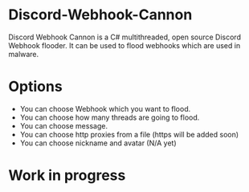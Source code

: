 # Discord-Webhook-Cannon
Discord Webhook Cannon is a C# multithreaded, open source Discord Webhook flooder. It can be used to flood webhooks which are used in malware. 

# Options
* You can choose Webhook which you want to flood.
* You can choose how many threads are going to flood.
* You can choose message.
* You can choose http proxies from a file (https will be added soon)
* You can choose nickname and avatar (N/A yet)

# Work in progress 
